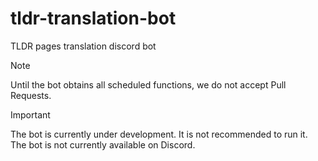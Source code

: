 # tldr-translation-bot
TLDR pages translation discord bot

> [!NOTE]  
> Until the bot obtains all scheduled functions, we do not accept Pull Requests.

> [!IMPORTANT]  
> The bot is currently under development. It is not recommended to run it. The bot is not currently available on Discord.
